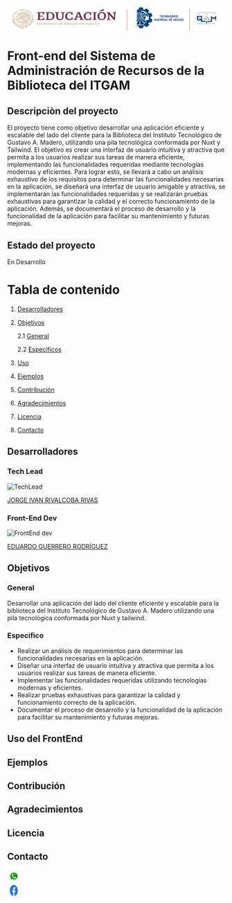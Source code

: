 <p align="center">
<img src="https://github.com/rivalcoba/restApi-ci-itgam/blob/19-archivos-dotenv/public/img/itgam-banner.jpg"
 style= "height:autopx;
  width:800" 
   />
   </p>
   <h1> Front-end del Sistema de Administración de Recursos de la Biblioteca del ITGAM </h1>
   
   ## Descripciòn del proyecto
   El proyecto tiene como objetivo desarrollar una aplicación eficiente y escalable del lado del cliente para la Biblioteca del Instituto Tecnológico de Gustavo A. Madero, utilizando una pila tecnológica conformada por Nuxt y Tailwind. El objetivo es crear una interfaz de usuario intuitiva y atractiva que permita a los usuarios realizar sus tareas de manera eficiente, implementando las funcionalidades requeridas mediante tecnologías modernas y eficientes. Para lograr esto, se llevará a cabo un análisis exhaustivo de los requisitos para determinar las funcionalidades necesarias en la aplicación, se diseñará una interfaz de usuario amigable y atractiva, se implementarán las funcionalidades requeridas y se realizarán pruebas exhaustivas para garantizar la calidad y el correcto funcionamiento de la aplicación. Además, se documentará el proceso de desarrollo y la funcionalidad de la aplicación para facilitar su mantenimiento y futuras mejoras.

   ## Estado del proyecto
 En Desarrollo

   # Tabla de contenido
1. [Desarrolladores](#Desarrolladores)
2. [Objetivos](#Objetivos)

    2.1 [General](#General)
    
    2.2 [Especificos](#Especifico)
4. [Uso](#Uso)
5. [Ejemplos](#Ejemplo)
6. [Contribución](#Contribucion)
7. [Agradecimientos](#Agradecimientos)
8. [Licencia](#Licencia)
9. [Contacto](#Contacto)

## Desarrolladores <a name="Desarrolladores"></a>
### Tech Lead

![TechLead](https://images.weserv.nl/?url=avatars.githubusercontent.com/u/3945886?v=4&h=100&w=100&fit=cover&mask=circle&maxage=7d)  

<a href="https://github.com/rivalcoba">JORGE IVAN RIVALCOBA RIVAS</a>

### Front-End Dev

![FrontEnd dev](https://images.weserv.nl/?url=avatars.githubusercontent.com/u/106503367?v=4=100&w=100&fit=cover&mask=circle&maxage=7d)

<a href="https://github.com/Lalo0610">EDUARDO GUERRERO RODRÍGUEZ</a>

## Objetivos<a name="Objetivos"></a>

### General <a name="General"></a>
Desarrollar una aplicación del lado del cliente eficiente y escalable para la biblioteca del Instituto Tecnológico de Gustavo A. Madero utilizando una pila tecnológica conformada por Nuxt y tailwind. 

### Especifico <a name="Especifico"></a>
- Realizar un análisis de requerimientos para determinar las funcionalidades necesarias en la aplicación.
- Diseñar una interfaz de usuario intuitiva y atractiva que permita a los usuarios realizar sus tareas de manera eficiente.
- Implementar las funcionalidades requeridas utilizando tecnologías modernas y eficientes.
- Realizar pruebas exhaustivas para garantizar la calidad y funcionamiento correcto de la aplicación.
- Documentar el proceso de desarrollo y la funcionalidad de la aplicación para facilitar su mantenimiento y futuras mejoras.

## Uso del FrontEnd<a name="Uso"></a>


## Ejemplos <a name="Ejemplo"></a>


## Contribución<a name="Contribucion"></a>


## Agradecimientos <a name="Agradecimientos"></a>

## Licencia <a name="Licencia"></a>



## Contacto<a name="Contacto"></a>

  <img src="https://github.com/rivalcoba/restApi-ci-itgam/blob/19-archivos-dotenv/public/img/WhatsApp.jpg"
  style="max-width:20%;
 border-radius: 100%;
  height: 30px;
  width:30px;" >  
<img src="https://github.com/rivalcoba/restApi-ci-itgam/blob/19-archivos-dotenv/public/img/Facebook.jpg"
  style="max-width:20%;
 border-radius: 100%;
  height: 30px;
  width:30px;" >
   
